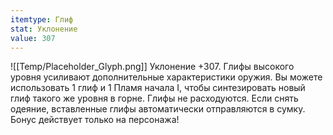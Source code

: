 ```yaml
---
itemtype: Глиф
stat: Уклонение 
value: 307
---
```

![[Temp/Placeholder_Glyph.png]]
Уклонение +307. Глифы высокого уровня усиливают дополнительные характеристики оружия. Вы можете использовать 1 глиф и 1 Пламя начала I, чтобы синтезировать новый глиф такого же уровня в горне. Глифы не расходуются. Если снять одеяние, вставленные глифы автоматически отправляются в сумку. Бонус действует только на персонажа!
